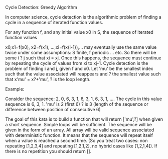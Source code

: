 Cycle Detection: Greedy Algorithm


In computer science, cycle detection is the algorithmic problem of finding a cycle in a sequence of iterated function values.

For any function f, and any initial value x0 in S, the sequence of iterated function values

x0,x1=f(x0), x2=f(x1), ...,xi=f(x{i-1}),...
may eventually use the same value twice under some assumptions: S finite, f periodic ... etc. So there will be some i ? j such that xi = xj. 
Once this happens, the sequence must continue by repeating the cycle of values from xi to xj-1. 
Cycle detection is the problem of finding i and j, given f and x0. 
Let 'mu' be the smallest index such that the value associated will reappears and ? the smallest value such that x'mu' = x?+'mu', ? is the loop length.

Example:

Consider the sequence: 2, 0, 6, 3, 1, 6, 3, 1, 6, 3, 1, .... 
The cycle in this value sequence is 6, 3, 1. 'mu' is 2 (first 6) ? is 3 (length of the sequence or difference between position of consecutive 6)

The goal of this kata is to build a function that will return ['mu',?] when given a short sequence. 
Simple loops will be sufficient. The sequence will be given in the form of an array. 
All array will be valid sequence associated with deterministic function. 
It means that the sequence will repeat itself when a value is reached a second time. 
(So you treat two cases: non repeating [1,2,3,4] and repeating [1,2,1,2], no hybrid cases like [1,2,1,4]). If there is no repetition you should return [].
